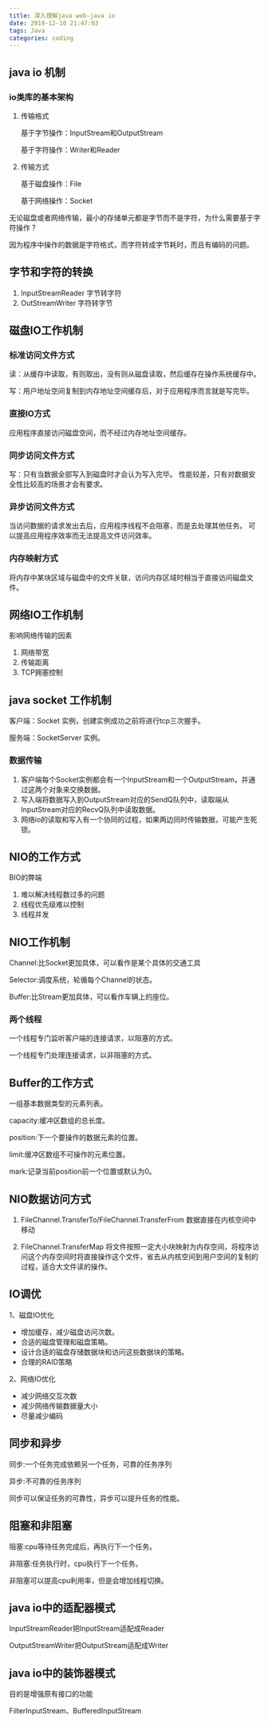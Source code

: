 ```yaml
---
title: 深入理解java web-java io
date: 2019-12-10 21:47:03
tags: Java
categories: coding
---
```

## java io 机制

### io类库的基本架构

1. 传输格式

    基于字节操作：InputStream和OutputStream

    基于字符操作：Writer和Reader
2. 传输方式

    基于磁盘操作：File

    基于网络操作：Socket

无论磁盘或者网络传输，最小的存储单元都是字节而不是字符，为什么需要基于字符操作？

因为程序中操作的数据是字符格式，而字符转成字节耗时，而且有编码的问题。

## 字节和字符的转换

1. InputStreamReader 字节转字符
2. OutStreamWriter 字符转字节

## 磁盘IO工作机制

### 标准访问文件方式

读：从缓存中读取，有则取出，没有则从磁盘读取，然后缓存在操作系统缓存中。

写：用户地址空间复制到内存地址空间缓存后，对于应用程序而言就是写完毕。

### 直接IO方式

应用程序直接访问磁盘空间，而不经过内存地址空间缓存。

### 同步访问文件方式

写：只有当数据全部写入到磁盘时才会认为写入完毕。
性能较差，只有对数据安全性比较高的场景才会有要求。

### 异步访问文件方式

当访问数据的请求发出去后，应用程序线程不会阻塞，而是去处理其他任务。
可以提高应用程序效率而无法提高文件访问效率。

### 内存映射方式

将内存中某块区域与磁盘中的文件关联，访问内存区域时相当于直接访问磁盘文件。

## 网络IO工作机制

影响网络传输的因素

1. 网络带宽
2. 传输距离
3. TCP拥塞控制

## java socket 工作机制

客户端：Socket 实例，创建实例成功之前将进行tcp三次握手。

服务端：SocketServer 实例。

### 数据传输

1. 客户端每个Socket实例都会有一个InputStream和一个OutputStream，并通过这两个对象来交换数据。
2. 写入端将数据写入到OutputStream对应的SendQ队列中，读取端从InputStream对应的RecvQ队列中读取数据。
3. 网络io的读取和写入有一个协同的过程，如果两边同时传输数据，可能产生死锁。

## NIO的工作方式

BIO的弊端

1. 难以解决线程数过多的问题
2. 线程优先级难以控制
3. 线程并发

## NIO工作机制

Channel:比Socket更加具体，可以看作是某个具体的交通工具

Selector:调度系统，轮循每个Channel的状态。

Buffer:比Stream更加具体，可以看作车辆上的座位。

### 两个线程

一个线程专门监听客户端的连接请求，以阻塞的方式。

一个线程专门处理连接请求，以非阻塞的方式。

## Buffer的工作方式

一组基本数据类型的元素列表。

capacity:缓冲区数组的总长度。

position:下一个要操作的数据元素的位置。

limit:缓冲区数组不可操作的元素位置。

mark:记录当前position前一个位置或默认为0。

## NIO数据访问方式

1. FileChannel.TransferTo/FileChannel.TransferFrom 数据直接在内核空间中移动

2. FileChannel.TransferMap 将文件按照一定大小块映射为内存空间，将程序访问这个内存空间时将直接操作这个文件，省去从内核空间到用户空间的复制的过程，适合大文件读的操作。

## IO调优

1、磁盘IO优化

- 增加缓存，减少磁盘访问次数。
- 合适的磁盘管理和磁盘策略。
- 设计合适的磁盘存储数据块和访问这些数据块的策略。
- 合理的RAID策略

2、网络IO优化

- 减少网络交互次数
- 减少网络传输数据量大小
- 尽量减少编码

## 同步和异步

同步:一个任务完成依赖另一个任务，可靠的任务序列

异步:不可靠的任务序列

同步可以保证任务的可靠性，异步可以提升任务的性能。

## 阻塞和非阻塞

阻塞:cpu等待任务完成后，再执行下一个任务。

非阻塞:任务执行时，cpu执行下一个任务。

非阻塞可以提高cpu利用率，但是会增加线程切换。

## java io中的适配器模式

InputStreamReader把InputStream适配成Reader

OutputStreamWriter把OutputStream适配成Writer

## java io中的装饰器模式

目的是增强原有接口的功能

FilterInputStream、BufferedInputStream
